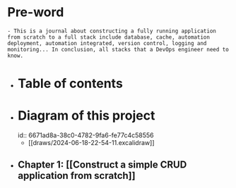 # Pre-word
	- This is a journal about constructing a fully running application from scratch to a full stack include database, cache, automation deployment, automation integrated, version control, logging and monitoring... In conclusion, all stacks that a DevOps engineer need to know.
- # Table of contents
- # Diagram of this project
  id:: 6671ad8a-38c0-4782-9fa6-fe77c4c58556
	- [[draws/2024-06-18-22-54-11.excalidraw]]
- ## Chapter 1: [[Construct a simple CRUD application from scratch]]